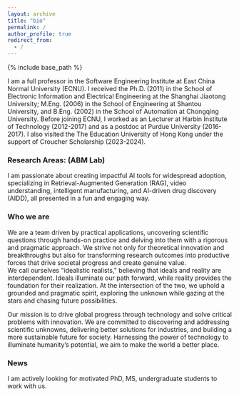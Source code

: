 ```yaml
---
layout: archive
title: "bio"
permalink: /
author_profile: true
redirect_from:
  - /
---
```


{% include base_path %}

I am a full professor in the Software Engineering Institute at East China Normal University (ECNU). I received the Ph.D. (2011) in the School of Electronic Information and Electrical Engineering at the Shanghai Jiaotong University;  M.Eng. (2006) in the School of Engineering at Shantou University, and B.Eng. (2002) in the School of Automation at Chongqing University. Before joining ECNU, I worked as an Lecturer at Harbin Institute of Technology (2012-2017) and as a postdoc at Purdue University (2016-2017). I also visited the The Education University of Hong Kong under the support of Croucher Scholarship (2023-2024).  

### Research Areas:   (ABM Lab)

I am passionate about creating impactful AI tools for widespread adoption, specializing in Retrieval-Augmented Generation (RAG), video understanding, intelligent manufacturing, and AI-driven drug discovery (AIDD), all presented in a fun and engaging way.

### Who we are

We are a team driven by practical applications, uncovering scientific questions through hands-on practice and delving into them with a rigorous and pragmatic approach. We strive not only for theoretical innovation and breakthroughs but also for transforming research outcomes into productive forces that drive societal progress and create genuine value.  
We call ourselves "idealistic realists," believing that ideals and reality are interdependent. Ideals illuminate our path forward, while reality provides the foundation for their realization. At the intersection of the two, we uphold a grounded and pragmatic spirit, exploring the unknown while gazing at the stars and chasing future possibilities.  

Our mission is to drive global progress through technology and solve critical problems with innovation. We are committed to discovering and addressing scientific unknowns, delivering better solutions for industries, and building a more sustainable future for society. Harnessing the power of technology to illuminate humanity’s potential, we aim to make the world a better place.

### News

I am actively looking for motivated PhD, MS, undergraduate students to work with us. 
 
